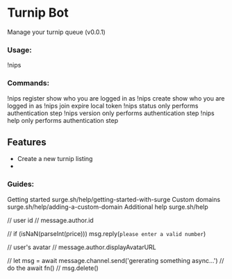 # Turnip Bot

Manage your turnip queue (v0.0.1)

### Usage:

!nips <command> <argument>

### Commands:

!nips register show who you are logged in as
!nips create show who you are logged in as
!nips join expire local token
!nips status only performs authentication step
!nips version only performs authentication step
!nips help only performs authentication step

## Features

- Create a new turnip listing
-

### Guides:

Getting started surge.sh/help/getting-started-with-surge
Custom domains surge.sh/help/adding-a-custom-domain
Additional help surge.sh/help

// user id
// message.author.id

// if (isNaN(parseInt(price))) msg.reply(`please enter a valid number`)

// user's avatar
// message.author.displayAvatarURL

// let msg = await message.channel.send('gererating something async...')
// do the await fn()
// msg.delete()
